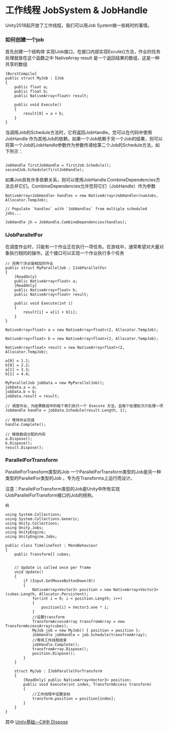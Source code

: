 # 工作线程 JobSystem & JobHandle

Unity2018起开放了工作线程，我们可以用Job System做一些耗时的事情。


### 如何创建一个job
首先创建一个结构体 实现IJob接口，在接口内部实现Excute()方法，作业的任务处理就放在这个函数之中
NativeArray result 是一个返回结果的数组，这是一种共享的数组

```
[BurstCompile]
public struct MyJob : IJob
{
    public float a;
    public float b;
    public NativeArray<float> result;

    public void Execute()
    {
        result[0] = a + b;
    }
}

```

当调用Job的Schedule方法时，它将返回JobHandle。您可以在代码中使用JobHandle 作为其他Job的依赖。如果一个Job依赖于另一个Job的结果，则可以将第一个Job的JobHandle参数作为参数传递给第二个Job的Schedule方法，如下所示：
```

JobHandle firstJobHandle = firstJob.Schedule();
secondJob.Schedule(firstJobHandle);
```

如果Job具有许多依赖关系，则可以使用JobHandle.CombineDependencies方法合并它们。CombineDependencies允许您将它们（JobHandle）作为参数

```
NativeArray<JobHandle> handles = new NativeArray<JobHandle>(numJobs, Allocator.TempJob);
 
// Populate `handles` with `JobHandles` from multiple scheduled jobs...
 
JobHandle jh = JobHandle.CombineDependencies(handles);
```


### IJobParallelFor

在调度作业时，只能有一个作业正在执行一项任务。在游戏中，通常希望对大量对象执行相同的操作。这个接口可以实现一个作业执行多个任务

```
// 将两个浮点值相加的作业
public struct MyParallelJob : IJobParallelFor
{
    [ReadOnly]
    public NativeArray<float> a;
    [ReadOnly]
    public NativeArray<float> b;
    public NativeArray<float> result;

    public void Execute(int i)
    {
        result[i] = a[i] + b[i];
    }
}
```

```
NativeArray<float> a = new NativeArray<float>(2, Allocator.TempJob);

NativeArray<float> b = new NativeArray<float>(2, Allocator.TempJob);

NativeArray<float> result = new NativeArray<float>(2, Allocator.TempJob);

a[0] = 1.1;
b[0] = 2.2;
a[1] = 3.3;
b[1] = 4.4;

MyParallelJob jobData = new MyParallelJob();
jobData.a = a;  
jobData.b = b;
jobData.result = result;

// 调度作业，为结果数组中的每个索引执行一个 Execute 方法，且每个处理批次只处理一项
JobHandle handle = jobData.Schedule(result.Length, 1);

// 等待作业完成
handle.Complete();

// 释放数组分配的内存
a.Dispose();
b.Dispose();
result.Dispose();
```

###  ParallelForTransform
ParallelForTransform类型的Job
一个ParallelForTransform类型的Job是另一种类型的ParallelFor类型的Job ，专为在Transforms上运行而设计。

注意：ParallelForTransform类型的Job是Unity中所有实现IJobParallelForTransform接口的Job的统称。

`例`

```
using System.Collections;
using System.Collections.Generic;
using Unity.Collections;
using Unity.Jobs;
using UnityEngine;
using UnityEngine.Jobs;

public class TimelineTest : MonoBehaviour
{
    public Transform[] cubes;


    // Update is called once per frame
    void Update()
    {
        if (Input.GetMouseButtonDown(0))
        {
            NativeArray<Vector3> position = new NativeArray<Vector3>(cubes.Length, Allocator.Persistent);
            for(int i = 0; i < position.Length; i++)
            {
                position[i] = Vector3.one * i;
            }
            //设置transform
            TransformAccessArray transfromArray = new TransformAccessArray(cubes);
            MyJob job = new MyJob() { position = position };
            JobHandle jobHandle = job.Schedule(transfromArray);
            //等待工作线程结束
            jobHandle.Complete();
            transfromArray.Dispose();
            position.Dispose();
        }
    }

    struct MyJob : IJobParallelForTransform
    {
        [ReadOnly] public NativeArray<Vector3> position;
        public void Execute(int index, TransformAccess transform)
        {
            //工作线程中设置坐标
            transform.position = position[index];
        }
    }
}
```

其中 [Unity基础—C#中 Dispose](https://github.com/h87545645/Blog/blob/main/unity3d/Dispose&Finalize.md)
